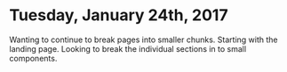 

# Tuesday, January 24th, 2017  
Wanting to continue to break pages into smaller chunks. Starting with the landing page. Looking to break the individual sections in to small components.  

